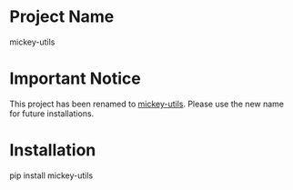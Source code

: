 
# Project Name
mickey-utils

# Important Notice
This project has been renamed to [mickey-utils](https://pypi.org/project/mickey-utils/). Please use the new name for future installations.

# Installation
pip install mickey-utils
